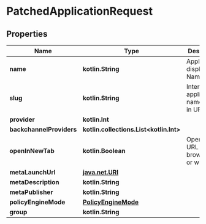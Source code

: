 
# PatchedApplicationRequest

## Properties
Name | Type | Description | Notes
------------ | ------------- | ------------- | -------------
**name** | **kotlin.String** | Application&#39;s display Name. |  [optional]
**slug** | **kotlin.String** | Internal application name, used in URLs. |  [optional]
**provider** | **kotlin.Int** |  |  [optional]
**backchannelProviders** | **kotlin.collections.List&lt;kotlin.Int&gt;** |  |  [optional]
**openInNewTab** | **kotlin.Boolean** | Open launch URL in a new browser tab or window. |  [optional]
**metaLaunchUrl** | [**java.net.URI**](java.net.URI.md) |  |  [optional]
**metaDescription** | **kotlin.String** |  |  [optional]
**metaPublisher** | **kotlin.String** |  |  [optional]
**policyEngineMode** | [**PolicyEngineMode**](PolicyEngineMode.md) |  |  [optional]
**group** | **kotlin.String** |  |  [optional]



